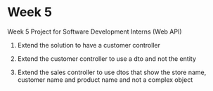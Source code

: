 # Week 5

Week 5 Project for Software Development Interns (Web API)

1. Extend the solution to have a customer controller

2. Extend the customer controller to use a dto and not the entity

3. Extend the sales controller to use dtos that show the store name, customer name and product name and not a complex object

